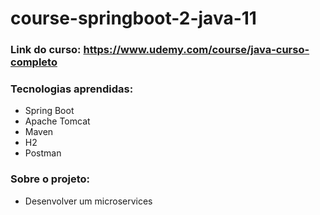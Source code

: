 # course-springboot-2-java-11

### Link do curso: https://www.udemy.com/course/java-curso-completo

### Tecnologias aprendidas:
- Spring Boot
- Apache Tomcat
- Maven
- H2
- Postman

### Sobre o projeto:
- Desenvolver um microservices

